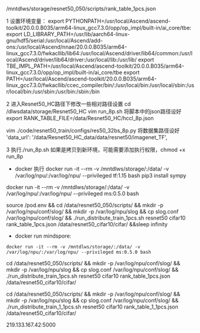 /mntdlws/storage/resnet50_050/scripts/rank_table_1pcs.json

1 设置环境变量：
export PYTHONPATH=/usr/local/Ascend/ascend-toolkit/20.0.0.B035/arm64-linux_gcc7.3.0/opp/op_impl/built-in/ai_core/tbe:
export LD_LIBRARY_PATH=/usr/lib/aarch64-linux-gnu/hdf5/serial:/usr/local/Ascend/add-ons:/usr/local/Ascend/nnae/20.0.0.B035/arm64-linux_gcc7.3.0/fwkacllib/lib64:/usr/local/Ascend/driver/lib64/common:/usr/local/Ascend/driver/lib64/driver:/usr/local/lib:/usr/lib/
export TBE_IMPL_PATH=/usr/local/Ascend/ascend-toolkit/20.0.0.B035/arm64-linux_gcc7.3.0/opp/op_impl/built-in/ai_core/tbe
export PATH=/usr/local/Ascend/ascend-toolkit/20.0.0.B035/arm64-linux_gcc7.3.0/fwkacllib/ccec_compiler/bin/:/usr/local/bin:/usr/local/sbin:/usr/local/bin:/usr/sbin:/usr/bin:/sbin:/bin

2 进入Resnet50_HC路径下修改一些相对路径设置
cd /dlwsdata/storage/Resnet50_HC
vim run_8p.sh
将脚本中的json路径设好
export RANK_TABLE_FILE=/data/Resnet50_HC/hccl_8p.json

vim ./code/resnet50_train/configs/res50_32bs_8p.py
将数据集路径设好
'data_url': '/data/Resnet50_HC_data/data/resnet50/imagenet_TF',

3 执行./run_8p.sh
如果是拷贝到新环境，可能需要添加执行权限，chmod +x run_8p

* docker 执行
docker run -it --rm -v /mntdlws/storage/:/data/ -v /var/log/npu/:/var/log/npu/ --privileged tf:1.15 bash
pip3 install sympy

docker run -it --rm -v /mntdlws/storage/:/data/ -v /var/log/npu/:/var/log/npu/ --privileged ms:0.5.0 bash

source /pod.env && cd /data/resnet50_050/scripts/ && mkdir -p /var/log/npu/conf/slog/ && mkdir -p /var/log/npu/slog && cp slog.conf /var/log/npu/conf/slog/ && ./run_distribute_train_1pcs.sh resnet50 cifar10 rank_table_1pcs.json /data/resnet50_cifar10/cifar/ &&sleep infinity

* docker run mindspore:

`docker run -it --rm -v /mntdlws/storage/:/data/ -v /var/log/npu/:/var/log/npu/ --privileged ms:0.5.0 bash`

cd /data/resnet50_050/scripts/ && mkdir -p /var/log/npu/conf/slog/ && mkdir -p /var/log/npu/slog && cp slog.conf /var/log/npu/conf/slog/ && ./run_distribute_train_1pcs.sh resnet50 cifar10 rank_table_1pcs.json /data/resnet50_cifar10/cifar/

cd /data/resnet50_050/scripts/ && mkdir -p /var/log/npu/conf/slog/ && mkdir -p /var/log/npu/slog && cp slog.conf /var/log/npu/conf/slog/ && ./run_distribute_train_1_1pcs.sh resnet50 cifar10 rank_table_1_1pcs.json /data/resnet50_cifar10/cifar/

219.133.167.42:5000